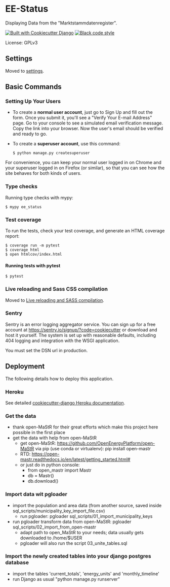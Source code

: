 # EE-Status

Displaying Data from the "Marktstammdatenregister".

[![Built with Cookiecutter Django](https://img.shields.io/badge/built%20with-Cookiecutter%20Django-ff69b4.svg?logo=cookiecutter)](https://github.com/cookiecutter/cookiecutter-django/)
[![Black code style](https://img.shields.io/badge/code%20style-black-000000.svg)](https://github.com/ambv/black)

License: GPLv3

## Settings

Moved to [settings](http://cookiecutter-django.readthedocs.io/en/latest/settings.html).

## Basic Commands

### Setting Up Your Users

-   To create a **normal user account**, just go to Sign Up and fill out the form. Once you submit it, you'll see a "Verify Your E-mail Address" page. Go to your console to see a simulated email verification message. Copy the link into your browser. Now the user's email should be verified and ready to go.

-   To create a **superuser account**, use this command:

        $ python manage.py createsuperuser

For convenience, you can keep your normal user logged in on Chrome and your superuser logged in on Firefox (or similar), so that you can see how the site behaves for both kinds of users.

### Type checks

Running type checks with mypy:

    $ mypy ee_status

### Test coverage

To run the tests, check your test coverage, and generate an HTML coverage report:

    $ coverage run -m pytest
    $ coverage html
    $ open htmlcov/index.html

#### Running tests with pytest

    $ pytest

### Live reloading and Sass CSS compilation

Moved to [Live reloading and SASS compilation](https://cookiecutter-django.readthedocs.io/en/latest/developing-locally.html#sass-compilation-live-reloading).

### Sentry

Sentry is an error logging aggregator service. You can sign up for a free account at <https://sentry.io/signup/?code=cookiecutter> or download and host it yourself.
The system is set up with reasonable defaults, including 404 logging and integration with the WSGI application.

You must set the DSN url in production.

## Deployment

The following details how to deploy this application.

### Heroku

See detailed [cookiecutter-django Heroku documentation](http://cookiecutter-django.readthedocs.io/en/latest/deployment-on-heroku.html).


### Get the data
 * thank open-MaStR for their great efforts which make this project here possible in the first place
 * get the data with help from open-MaStR
   * get open-MaStR: https://github.com/OpenEnergyPlatform/open-MaStR via pip (use conda or virtualenv): pip install open-mastr
   * RTD: https://open-mastr.readthedocs.io/en/latest/getting_started.html#
   * or just do in python console:
     * from open_mastr import Mastr
     * db = Mastr()
     * db.download()

### Import data wit pgloader
 * import the population and area data (from another source, saved inside sql_scripts/municipality_key_import_file.csv)
   * run pgloader: pgloader sql_scripts/01_import_municipality_keys
 * run pgloader transform data from open-MaStR: pgloader sql_scripts/02_import_from_open-mastr
   * adapt path to open_MaStR to your needs; data usually gets downloaded to /home/$USER
   * pgloader will also run the script 03_unite_tables.sql

### Import the newly created tables into your django postgres database
 * import the tables 'current_totals', 'energy_units' and 'monthly_timeline'
 * run Django as usual "python manage.py runserver"
